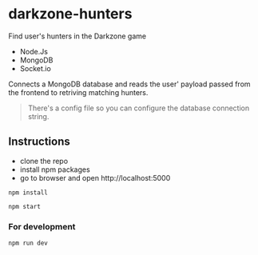 # darkzone-hunters
Find user's hunters in the Darkzone game

- Node.Js
- MongoDB
- Socket.io

Connects a MongoDB database and reads the user' payload passed from the frontend to retriving matching hunters.

> There's a config file so you can configure the database connection string.

## Instructions
- clone the repo
- install npm packages
- go to browser and open http://localhost:5000

`npm install`

`npm start`

### For development
`npm run dev`

